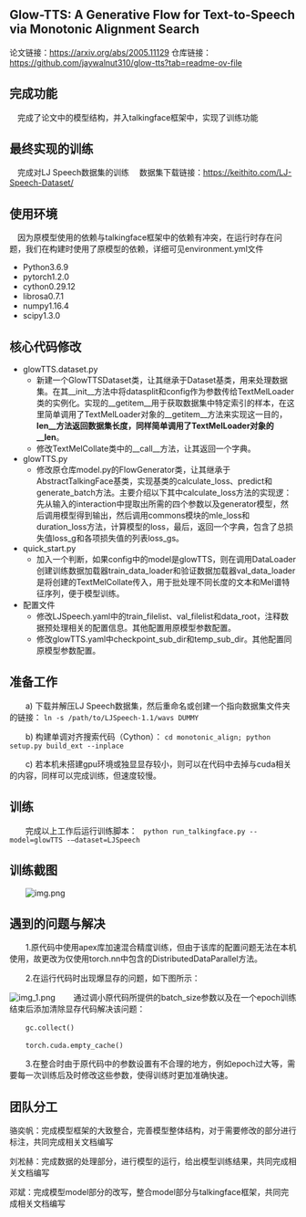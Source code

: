 ## Glow-TTS: A Generative Flow for Text-to-Speech via Monotonic Alignment Search
论文链接：https://arxiv.org/abs/2005.11129
仓库链接：https://github.com/jaywalnut310/glow-tts?tab=readme-ov-file

## 完成功能
&ensp;&ensp;完成了论文中的模型结构，并入talkingface框架中，实现了训练功能


## 最终实现的训练
&ensp;&ensp;完成对LJ Speech数据集的训练
&ensp;&ensp;数据集下载链接：https://keithito.com/LJ-Speech-Dataset/

## 使用环境
&ensp;&ensp;因为原模型使用的依赖与talkingface框架中的依赖有冲突，在运行时存在问题，我们在构建时使用了原模型的依赖，详细可见environment.yml文件
   - Python3.6.9
   - pytorch1.2.0
   - cython0.29.12
   - librosa0.7.1
   - numpy1.16.4
   - scipy1.3.0

## 核心代码修改
   - glowTTS.dataset.py
      - 新建一个GlowTTSDataset类，让其继承于Dataset基类，用来处理数据集。在其__init__方法中将datasplit和config作为参数传给TextMelLoader类的实例化。实现的__getitem__用于获取数据集中特定索引的样本，在这里简单调用了TextMelLoader对象的__getitem__方法来实现这一目的，__len__方法返回数据集长度，同样简单调用了TextMelLoader对象的__len__。
      - 修改TextMelCollate类中的__call__方法，让其返回一个字典。
   - glowTTS.py
      - 修改原仓库model.py的FlowGenerator类，让其继承于AbstractTalkingFace基类，实现基类的calculate_loss、predict和generate_batch方法。主要介绍以下其中calculate_loss方法的实现逻：先从输入的interaction中提取出所需的四个参数以及generator模型，然后调用模型得到输出，然后调用commons模块的mle_loss和duration_loss方法，计算模型的loss，最后，返回一个字典，包含了总损失值loss_g和各项损失值的列表loss_gs。
   - quick_start.py 
      - 加入一个判断，如果config中的model是glowTTS，则在调用DataLoader创建训练数据加载器train_data_loader和验证数据加载器val_data_loader是将创建的TextMelCollate传入，用于批处理不同长度的文本和Mel谱特征序列，便于模型训练。
   - 配置文件
      - 修改LJSpeech.yaml中的train_filelist、val_filelist和data_root，注释数据预处理相关的配置信息。其他配置用原模型参数配置。
      - 修改glowTTS.yaml中checkpoint_sub_dir和temp_sub_dir。其他配置同原模型参数配置。
## 准备工作
   &emsp;&emsp;a) 下载并解压LJ Speech数据集，然后重命名或创建一个指向数据集文件夹的链接：
   `ln -s /path/to/LJSpeech-1.1/wavs DUMMY`
   
   &emsp;&emsp;b) 构建单调对齐搜索代码（Cython）：
   `cd monotonic_align; python setup.py build_ext --inplace`
   
   &emsp;&emsp;c) 若本机未搭建gpu环境或独显显存较小，则可以在代码中去掉与cuda相关的内容，同样可以完成训练，但速度较慢。
## 训练
   &emsp;&emsp;完成以上工作后运行训练脚本：
   ` python run_talkingface.py --model=glowTTS -–dataset=LJSpeech`
## 训练截图
   &emsp;&emsp;![img.png](img.png)
## 遇到的问题与解决
   &emsp;&emsp;1.原代码中使用apex库加速混合精度训练，但由于该库的配置问题无法在本机使用，故更改为仅使用torch.nn中包含的DistributedDataParallel方法。
   
   &emsp;&emsp;2.在运行代码时出现爆显存的问题，如下图所示：

   ![img_1.png](img_1.png)
   &emsp;&emsp;通过调小原代码所提供的batch_size参数以及在一个epoch训练结束后添加清除显存代码解决该问题：
   
   &emsp;&emsp;`gc.collect()`

   &emsp;&emsp;`torch.cuda.empty_cache()`

   &emsp;&emsp;3.在整合时由于原代码中的参数设置有不合理的地方，例如epoch过大等，需要每一次训练后及时修改这些参数，使得训练时更加准确快速。


## 团队分工
骆奕帆：完成模型框架的大致整合，完善模型整体结构，对于需要修改的部分进行标注，共同完成相关文档编写

刘凇赫：完成数据的处理部分，进行模型的运行，给出模型训练结果，共同完成相关文档编写

邓斌：完成模型model部分的改写，整合model部分与talkingface框架，共同完成相关文档编写

